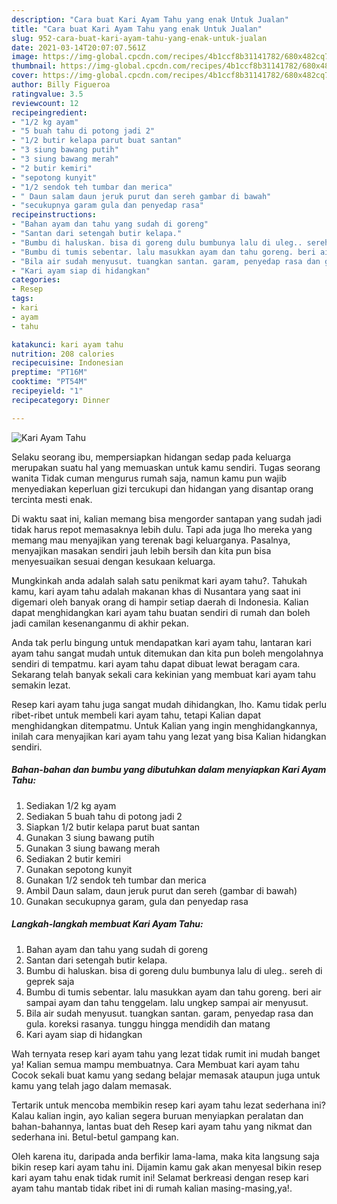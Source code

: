 ```yaml
---
description: "Cara buat Kari Ayam Tahu yang enak Untuk Jualan"
title: "Cara buat Kari Ayam Tahu yang enak Untuk Jualan"
slug: 952-cara-buat-kari-ayam-tahu-yang-enak-untuk-jualan
date: 2021-03-14T20:07:07.561Z
image: https://img-global.cpcdn.com/recipes/4b1ccf8b31141782/680x482cq70/kari-ayam-tahu-foto-resep-utama.jpg
thumbnail: https://img-global.cpcdn.com/recipes/4b1ccf8b31141782/680x482cq70/kari-ayam-tahu-foto-resep-utama.jpg
cover: https://img-global.cpcdn.com/recipes/4b1ccf8b31141782/680x482cq70/kari-ayam-tahu-foto-resep-utama.jpg
author: Billy Figueroa
ratingvalue: 3.5
reviewcount: 12
recipeingredient:
- "1/2 kg ayam"
- "5 buah tahu di potong jadi 2"
- "1/2 butir kelapa parut buat santan"
- "3 siung bawang putih"
- "3 siung bawang merah"
- "2 butir kemiri"
- "sepotong kunyit"
- "1/2 sendok teh tumbar dan merica"
- " Daun salam daun jeruk purut dan sereh gambar di bawah"
- "secukupnya garam gula dan penyedap rasa"
recipeinstructions:
- "Bahan ayam dan tahu yang sudah di goreng"
- "Santan dari setengah butir kelapa."
- "Bumbu di haluskan. bisa di goreng dulu bumbunya lalu di uleg.. sereh di geprek saja"
- "Bumbu di tumis sebentar. lalu masukkan ayam dan tahu goreng. beri air sampai ayam dan tahu tenggelam. lalu ungkep sampai air menyusut."
- "Bila air sudah menyusut. tuangkan santan. garam, penyedap rasa dan gula. koreksi rasanya. tunggu hingga mendidih dan matang"
- "Kari ayam siap di hidangkan"
categories:
- Resep
tags:
- kari
- ayam
- tahu

katakunci: kari ayam tahu 
nutrition: 208 calories
recipecuisine: Indonesian
preptime: "PT16M"
cooktime: "PT54M"
recipeyield: "1"
recipecategory: Dinner

---
```



![Kari Ayam Tahu](https://img-global.cpcdn.com/recipes/4b1ccf8b31141782/680x482cq70/kari-ayam-tahu-foto-resep-utama.jpg)

Selaku seorang ibu, mempersiapkan hidangan sedap pada keluarga merupakan suatu hal yang memuaskan untuk kamu sendiri. Tugas seorang  wanita Tidak cuman mengurus rumah saja, namun kamu pun wajib menyediakan keperluan gizi tercukupi dan hidangan yang disantap orang tercinta mesti enak.

Di waktu  saat ini, kalian memang bisa mengorder santapan yang sudah jadi tidak harus repot memasaknya lebih dulu. Tapi ada juga lho mereka yang memang mau menyajikan yang terenak bagi keluarganya. Pasalnya, menyajikan masakan sendiri jauh lebih bersih dan kita pun bisa menyesuaikan sesuai dengan kesukaan keluarga. 



Mungkinkah anda adalah salah satu penikmat kari ayam tahu?. Tahukah kamu, kari ayam tahu adalah makanan khas di Nusantara yang saat ini digemari oleh banyak orang di hampir setiap daerah di Indonesia. Kalian dapat menghidangkan kari ayam tahu buatan sendiri di rumah dan boleh jadi camilan kesenanganmu di akhir pekan.

Anda tak perlu bingung untuk mendapatkan kari ayam tahu, lantaran kari ayam tahu sangat mudah untuk ditemukan dan kita pun boleh mengolahnya sendiri di tempatmu. kari ayam tahu dapat dibuat lewat beragam cara. Sekarang telah banyak sekali cara kekinian yang membuat kari ayam tahu semakin lezat.

Resep kari ayam tahu juga sangat mudah dihidangkan, lho. Kamu tidak perlu ribet-ribet untuk membeli kari ayam tahu, tetapi Kalian dapat menghidangkan ditempatmu. Untuk Kalian yang ingin menghidangkannya, inilah cara menyajikan kari ayam tahu yang lezat yang bisa Kalian hidangkan sendiri.

<!--inarticleads1-->

##### Bahan-bahan dan bumbu yang dibutuhkan dalam menyiapkan Kari Ayam Tahu:

1. Sediakan 1/2 kg ayam
1. Sediakan 5 buah tahu di potong jadi 2
1. Siapkan 1/2 butir kelapa parut buat santan
1. Gunakan 3 siung bawang putih
1. Gunakan 3 siung bawang merah
1. Sediakan 2 butir kemiri
1. Gunakan sepotong kunyit
1. Gunakan 1/2 sendok teh tumbar dan merica
1. Ambil  Daun salam, daun jeruk purut dan sereh (gambar di bawah)
1. Gunakan secukupnya garam, gula dan penyedap rasa




<!--inarticleads2-->

##### Langkah-langkah membuat Kari Ayam Tahu:

1. Bahan ayam dan tahu yang sudah di goreng
1. Santan dari setengah butir kelapa.
1. Bumbu di haluskan. bisa di goreng dulu bumbunya lalu di uleg.. sereh di geprek saja
1. Bumbu di tumis sebentar. lalu masukkan ayam dan tahu goreng. beri air sampai ayam dan tahu tenggelam. lalu ungkep sampai air menyusut.
1. Bila air sudah menyusut. tuangkan santan. garam, penyedap rasa dan gula. koreksi rasanya. tunggu hingga mendidih dan matang
1. Kari ayam siap di hidangkan




Wah ternyata resep kari ayam tahu yang lezat tidak rumit ini mudah banget ya! Kalian semua mampu membuatnya. Cara Membuat kari ayam tahu Cocok sekali buat kamu yang sedang belajar memasak ataupun juga untuk kamu yang telah jago dalam memasak.

Tertarik untuk mencoba membikin resep kari ayam tahu lezat sederhana ini? Kalau kalian ingin, ayo kalian segera buruan menyiapkan peralatan dan bahan-bahannya, lantas buat deh Resep kari ayam tahu yang nikmat dan sederhana ini. Betul-betul gampang kan. 

Oleh karena itu, daripada anda berfikir lama-lama, maka kita langsung saja bikin resep kari ayam tahu ini. Dijamin kamu gak akan menyesal bikin resep kari ayam tahu enak tidak rumit ini! Selamat berkreasi dengan resep kari ayam tahu mantab tidak ribet ini di rumah kalian masing-masing,ya!.

